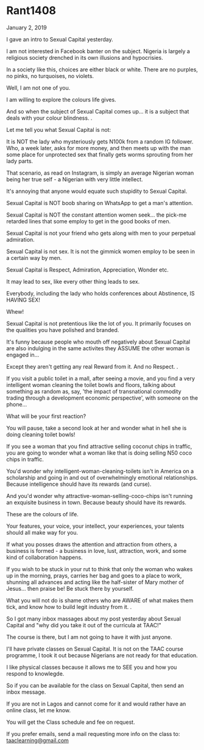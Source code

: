 # Rant1408


January 2, 2019

I gave an intro to Sexual Capital yesterday.

I am not interested in Facebook banter on the subject. Nigeria is largely a religious society drenched in its own illusions and hypocrisies.

In a society like this, choices are either black or white. There are no purples, no pinks, no turquoises, no violets.

Well, I am not one of you.

I am willing to explore the colours life gives. 

And so when the subject of Sexual Capital comes up... it is a subject that deals with your colour blindness.
.

Let me tell you what Sexual Capital is not:

It is NOT the lady who mysteriously gets N100k from a random IG follower. Who, a week later, asks for more money, and then meets up with the man some place for unprotected sex that finally gets worms sprouting from her lady parts. 

That scenario, as read on Instagram, is simply an average Nigerian woman being her true self - a Nigerian with very little intellect.

It's annoying that anyone would equate such stupidity to Sexual Capital. 

Sexual Capital is NOT boob sharing on WhatsApp to get a man's attention.

Sexual Capital is NOT the constant attention women seek... the pick-me retarded lines that some employ to get in the good books of men.

Sexual Capital is not your friend who gets along with men to your perpetual admiration. 

Sexual Capital is not sex. It is not the gimmick women employ to be seen in a certain way by men.

Sexual Capital is Respect, Admiration, Appreciation, Wonder etc.

It may lead to sex, like every other thing leads to sex. 

Everybody, including the lady who holds conferences about Abstinence, IS HAVING SEX!

Whew!

Sexual Capital is not pretentious like the lot of you. It primarily focuses on the qualities you have polished and branded.

It's funny because people who mouth off negatively about Sexual Capital are also indulging in the same activites they ASSUME the other woman is engaged in...

Except they aren't getting any real Reward from it. And no Respect.
.

If you visit a public toilet in a mall, after seeing a movie, and you find a very intelligent woman cleaning the toilet bowls and floors, talking about something as random as, say, 'the impact of transnational commodity trading through a development economic perspective', with someone on the phone...

What will be your first reaction?

You will pause, take a second look at her and wonder what in hell she is doing cleaning toilet bowls!

If you see a woman that you find attractive selling coconut chips in traffic, you are going to wonder what a woman like that is doing selling N50 coco chips in traffic.

You'd wonder why intelligent-woman-cleaning-toilets isn't in America on a scholarship and going in and out of overwhelmingly emotional relationships. Because intelligence should have its rewards (and curse).

And you'd wonder why attractive-woman-selling-coco-chips isn't running an exquisite business in town. Because beauty should have its rewards.

These are the colours of life.

Your features, your voice, your intellect, your experiences, your talents should all make way for you.

If what you posses draws the attention and attraction from others, a business is formed - a business in love, lust, attraction, work, and some kind of collaboration happens.

If you wish to be stuck in your rut to think that only the woman who wakes up in the morning, prays, carries her bag and goes to a place to work, shunning all advances and acting like the half-sister of Mary mother of Jesus... then praise be! Be stuck there by yourself.

What you will not do is shame others who are AWARE of what makes them tick, and know how to build legit industry from it.
.

So I got many inbox massages about my post yesterday about Sexual Capital and "why did you take it out of the curricula at TAAC!"

The course is there, but I am not going to have it with just anyone.

I'll have private classes on Sexual Capital. It is not on the TAAC course programme, I took it out because Nigerians are not ready for that education. 

I like physical classes because it allows me to SEE you and how you respond to knowlegde.

So if you can be available for the class on Sexual Capital, then send an inbox message.

If you are not in Lagos and cannot come for it and would rather have an online class, let me know.

You will get the Class schedule and fee on request.

If you prefer emails, send a mail requesting more info on the class to: taaclearning@gmail.com